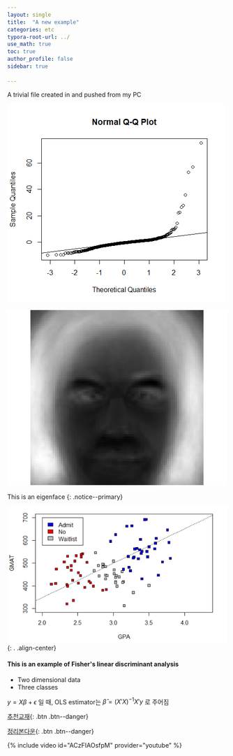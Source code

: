 ```yaml
---
layout: single
title:  "A new example"
categories: etc
typora-root-url: ../
use_math: true
toc: true
author_profile: false
sidebar: true

---
```


A trivial file created in and pushed from my PC

![q1_2_qqplot](/assets/images/q1_2_qqplot.png)

<img src="/assets/images/2023-04-04-frompc/EigenFace.png" alt="EigenFace" style="zoom:2000%;" />

This is an eigenface
{: .notice--primary}

![q2_4_scaledplot](/assets/images/2023-04-04-frompc/q2_4_scaledplot.png){: . .align-center}

<div class="notice--danger">
<h4>This is an example of Fisher's linear discriminant analysis</h4>
<ul>
    <li> Two dimensional data </li>
    <li> Three classes </li>
</ul>
</div>

$y = X \beta + \epsilon$ 일 때, OLS estimator는
$\hat{\beta} = (X'X)^{-1}X'y$ 로 주어짐

[추천교재](https://product.kyobobook.co.kr/detail/S000001681559){: .btn .btn--danger}

[정리본다운](/assets/files/linearalgebra_.pdf){: .btn .btn--danger}

{% include video id="ACzFIAOsfpM" provider="youtube" %}